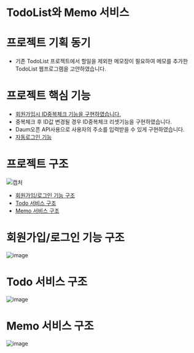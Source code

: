 # TodoList와 Memo 서비스
# 프로젝트 기획 동기
- 기존 TodoList 프로젝트에서 할일을 제외한 메모장이 필요하여 메모를 추가한 TodoList 웹프로그램을 고안하였습니다.
# 프로젝트 핵심 기능
- [회원가입시 ID중복체크 기능을 구현하였습니다.](https://github.com/aon949494/final/blob/master/src/main/webapp/WEB-INF/join.jsp)
- 중복체크 후 ID값 변경될 경우 ID중복체크 리셋기능을 구현하였습니다.
- Daum오픈 API사용으로 사용자의 주소를 입력받을 수 있게 구현하였습니다.
- [자동로그인 기능](https://github.com/aon949494/final/blob/master/src/main/java/org/zerock/finals/controller/LoginController.java)
# 프로젝트 구조
![캡처](https://github.com/aon949494/final/assets/149350230/85239870-6294-4544-bc32-6721f1b4c51f)
- [회원가입/로그인 기능 구조](https://github.com/aon949494/final#%ED%9A%8C%EC%9B%90%EA%B0%80%EC%9E%85%EB%A1%9C%EA%B7%B8%EC%9D%B8-%EA%B8%B0%EB%8A%A5-%EA%B5%AC%EC%A1%B0)
- [Todo 서비스 구조](https://github.com/aon949494/final#todo-%EC%84%9C%EB%B9%84%EC%8A%A4-%EA%B5%AC%EC%A1%B0)
- [Memo 서비스 구조](https://github.com/aon949494/final/blob/master/README.md#memo-%EC%84%9C%EB%B9%84%EC%8A%A4-%EA%B5%AC%EC%A1%B0)
# 회원가입/로그인 기능 구조
![image](https://github.com/aon949494/final/assets/149350230/225fd7e1-b459-4573-9a58-251a2dfc8491)
# Todo 서비스 구조
![image](https://github.com/aon949494/final/assets/149350230/aa526030-8d81-4455-9007-bdff9e72beb9)
# Memo 서비스 구조
![image](https://github.com/aon949494/final/assets/149350230/3bcc0f24-9594-4944-b5b4-e70c40dbf36b)



